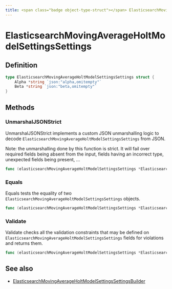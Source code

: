 ```yaml
---
title: <span class="badge object-type-struct"></span> ElasticsearchMovingAverageHoltModelSettingsSettings
---
```

# <span class="badge object-type-struct"></span> ElasticsearchMovingAverageHoltModelSettingsSettings

## Definition

```go
type ElasticsearchMovingAverageHoltModelSettingsSettings struct {
    Alpha *string `json:"alpha,omitempty"`
    Beta *string `json:"beta,omitempty"`
}
```
## Methods

### <span class="badge object-method"></span> UnmarshalJSONStrict

UnmarshalJSONStrict implements a custom JSON unmarshalling logic to decode `ElasticsearchMovingAverageHoltModelSettingsSettings` from JSON.

Note: the unmarshalling done by this function is strict. It will fail over required fields being absent from the input, fields having an incorrect type, unexpected fields being present, …

```go
func (elasticsearchMovingAverageHoltModelSettingsSettings *ElasticsearchMovingAverageHoltModelSettingsSettings) UnmarshalJSONStrict(raw []byte) error
```

### <span class="badge object-method"></span> Equals

Equals tests the equality of two `ElasticsearchMovingAverageHoltModelSettingsSettings` objects.

```go
func (elasticsearchMovingAverageHoltModelSettingsSettings *ElasticsearchMovingAverageHoltModelSettingsSettings) Equals(other ElasticsearchMovingAverageHoltModelSettingsSettings) bool
```

### <span class="badge object-method"></span> Validate

Validate checks all the validation constraints that may be defined on `ElasticsearchMovingAverageHoltModelSettingsSettings` fields for violations and returns them.

```go
func (elasticsearchMovingAverageHoltModelSettingsSettings *ElasticsearchMovingAverageHoltModelSettingsSettings) Validate() error
```

## See also

 * <span class="badge builder"></span> [ElasticsearchMovingAverageHoltModelSettingsSettingsBuilder](./builder-ElasticsearchMovingAverageHoltModelSettingsSettingsBuilder.md)
